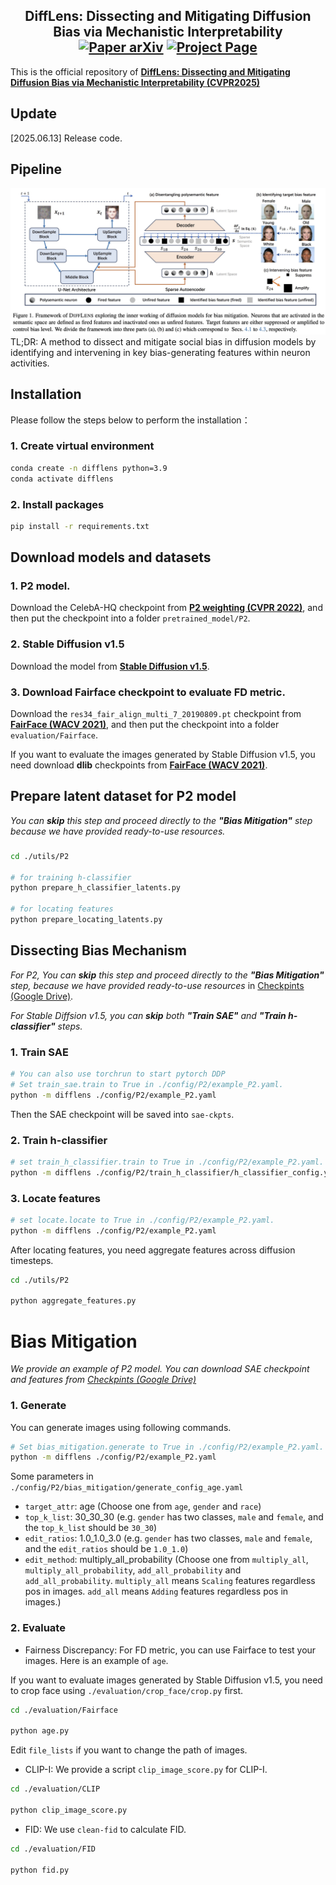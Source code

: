 <h2 align="center">
  <b>DiffLens: Dissecting and Mitigating Diffusion Bias via Mechanistic Interpretability</b>

<div align="center">
    <a href="https://arxiv.org/abs/2503.20483" target="_blank">
    <img src="https://img.shields.io/badge/Paper-arXiv-green" alt="Paper arXiv"></a>
    <a href="https://foundation-model-research.github.io/difflens" target="_blank">
    <img src="https://img.shields.io/badge/Page-DiffLens-blue" alt="Project Page"/></a>
</div>
</h2>

This is the official repository of [**DiffLens: Dissecting and Mitigating Diffusion Bias via Mechanistic Interpretability (CVPR2025)**](https://arxiv.org/abs/2503.20483)

## Update
[2025.06.13] Release code.

## Pipeline
![](assets/pipeline.jpg)
TL;DR: A method to dissect and mitigate social bias in diffusion models by identifying and intervening in key bias-generating features within neuron activities.


## Installation

Please follow the steps below to perform the installation：

### 1. Create virtual environment
```bash
conda create -n difflens python=3.9
conda activate difflens
```

### 2. Install packages
```bash
pip install -r requirements.txt
```

## Download models and datasets

### 1. P2 model.
Download the CelebA-HQ checkpoint from [**P2 weighting (CVPR 2022)**](https://drive.google.com/drive/folders/1bcWh3XuQzdct4-UPTrIX-lvs47OiLaOM?usp=sharing), and then put the checkpoint into a folder `pretrained_model/P2`.

### 2. Stable Diffusion v1.5
Download the model from [**Stable Diffusion v1.5**](https://huggingface.co/stable-diffusion-v1-5/stable-diffusion-v1-5).

### 3. Download Fairface checkpoint to evaluate FD metric.
Download the `res34_fair_align_multi_7_20190809.pt` checkpoint from [**FairFace (WACV 2021)**](https://drive.google.com/drive/folders/1F_pXfbzWvG-bhCpNsRj6F_xsdjpesiFu), and then put the checkpoint into a folder `evaluation/Fairface`.

If you want to evaluate the images generated by Stable Diffusion v1.5, you need download **dlib** checkpoints from [**FairFace (WACV 2021)**](https://github.com/dchen236/FairFace).

## Prepare latent dataset for P2 model
*You can ***skip*** this step and proceed directly to the **"Bias Mitigation"** step because we have provided ready-to-use resources.*

### 
```bash
cd ./utils/P2

# for training h-classifier
python prepare_h_classifier_latents.py

# for locating features
python prepare_locating_latents.py
```

## Dissecting Bias Mechanism
*For P2, You can ***skip*** this step and proceed directly to the **"Bias Mitigation"** step, because we have provided ready-to-use resources* in [Checkpints (Google Drive)](https://drive.google.com/drive/folders/1VxfXj4RO-tnxzTQ3LiuBmTGXAtEnkRtm?usp=drive_link).

*For Stable Diffsion v1.5, you can ***skip*** both **"Train SAE"** and **"Train h-classifier"** steps.*

### 1. Train SAE
```bash
# You can also use torchrun to start pytorch DDP
# Set train_sae.train to True in ./config/P2/example_P2.yaml.
python -m difflens ./config/P2/example_P2.yaml
```
Then the SAE checkpoint will be saved into `sae-ckpts`.

### 2. Train h-classifier
```bash
# set train_h_classifier.train to True in ./config/P2/example_P2.yaml.
python -m difflens ./config/P2/train_h_classifier/h_classifier_config.yaml
```

### 3. Locate features
```bash
# set locate.locate to True in ./config/P2/example_P2.yaml.
python -m difflens ./config/P2/example_P2.yaml
```

After locating features, you need aggregate features across diffusion timesteps.
```bash
cd ./utils/P2

python aggregate_features.py
```

# Bias Mitigation
*We provide an example of P2 model.*
*You can download SAE checkpoint and features from [Checkpints (Google Drive)](https://drive.google.com/drive/folders/1VxfXj4RO-tnxzTQ3LiuBmTGXAtEnkRtm?usp=drive_link)*

### 1. Generate
You can generate images using following commands.

```bash
# Set bias_mitigation.generate to True in ./config/P2/example_P2.yaml.
python -m difflens ./config/P2/example_P2.yaml
```

Some parameters in `./config/P2/bias_mitigation/generate_config_age.yaml`

- `target_attr`: age (Choose one from `age`, `gender` and `race`)
- `top_k_list`: 30_30_30 (e.g. `gender` has two classes, `male` and `female`, and the `top_k_list` should be `30_30`)
- `edit_ratios`: 1.0_1.0_3.0 (e.g. `gender` has two classes, `male` and `female`, and the `edit_ratios` should be `1.0_1.0`)
- `edit_method`: multiply_all_probability (Choose one from `multiply_all`, `multiply_all_probability`, `add_all_probability` and `add_all_probability`. `multiply_all` means `Scaling` features regardless pos in images. `add_all` means `Adding` features regardless pos in images.)

### 2. Evaluate
- Fairness Discrepancy:
For FD metric, you can use Fairface to test your images. Here is an example of `age`.

If you want to evaluate images generated by Stable Diffusion v1.5, you need to crop face using `./evaluation/crop_face/crop.py` first.

```bash
cd ./evaluation/Fairface

python age.py
```

Edit `file_lists` if you want to change the path of images.

- CLIP-I:
We provide a script `clip_image_score.py` for CLIP-I.

```bash
cd ./evaluation/CLIP

python clip_image_score.py
```

- FID:
We use `clean-fid` to calculate FID.

```bash
cd ./evaluation/FID

python fid.py
```